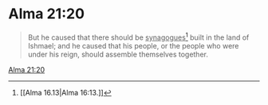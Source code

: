 # Alma 21:20

> But he caused that there should be <u>synagogues</u>[^a] built in the land of Ishmael; and he caused that his people, or the people who were under his reign, should assemble themselves together.

[Alma 21:20](https://www.churchofjesuschrist.org/study/scriptures/bofm/alma/21?lang=eng&id=p20#p20)


[^a]: [[Alma 16.13|Alma 16:13.]]
